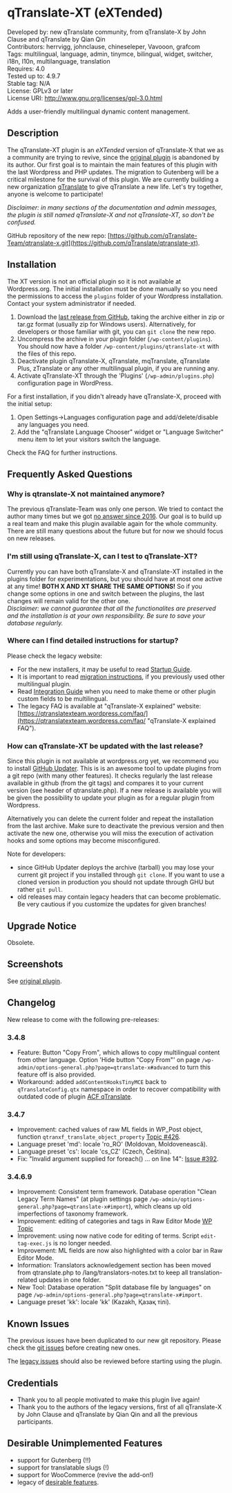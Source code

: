 # qTranslate-XT (eXTended) #
Developed by: new qTranslate community, from qTranslate-X by John Clause and qTranslate by Qian Qin  
Contributors: herrvigg, johnclause, chineseleper, Vavooon, grafcom  
Tags: multilingual, language, admin, tinymce, bilingual, widget, switcher, i18n, l10n, multilanguage, translation  
Requires: 4.0  
Tested up to: 4.9.7  
Stable tag: N/A  
License: GPLv3 or later  
License URI: http://www.gnu.org/licenses/gpl-3.0.html  

Adds a user-friendly multilingual dynamic content management.

## Description ##

The qTranslate-XT plugin is an *eXTended* version of qTranslate-X that we as a community are trying to revive, since the [original plugin](https://wordpress.org/plugins/qtranslate-x/) is abandoned by its author. Our first goal is to maintain the main features of this plugin with the last Wordpress and PHP updates. The migration to Gutenberg will be a critical milestone for the survival of this plugin. We are currently building a new organization [qTranslate](https://github.com/qTranslate) to give qTranslate a new life. Let's try together, anyone is welcome to participate!

*Disclaimer: in many sections of the documentation and admin messages, the plugin is still named qTranslate-X and not qTranslate-XT, so don't be confused.*

GitHub repository of the new repo: [https://github.com/qTranslate-Team/qtranslate-x.git](https://github.com/qTranslate/qtranslate-xt).

## Installation ##

The XT version is not an official plugin so it is not available at Wordpress.org. The initial installation must be done manually so you need the permissions to access the `plugins` folder of your Wordpress installation. Contact your system administrator if needed.

1. Download the [last release from GitHub](https://github.com/qTranslate/qtranslate-xt/releases), taking the archive either in zip or tar.gz format (usually zip for Windows users). Alternatively, for developers or those familiar with git, you can `git clone` the new repo.
1. Uncompress the archive in your plugin folder (`/wp-content/plugins`). You should now have a folder `/wp-content/plugins/qtranslate-xt` with the files of this repo.
1. Deactivate plugin qTranslate-X, qTranslate, mqTranslate, qTranslate Plus, zTranslate or any other multilingual plugin, if you are running any.
1. Activate qTranslate-XT through the 'Plugins' (`/wp-admin/plugins.php`) configuration page in WordPress.

For a first installation, if you didn't already have qTranslate-X, proceed with the initial setup:

1. Open Settings->Languages configuration page and add/delete/disable any languages you need.
1. Add the "qTranslate Language Chooser" widget or "Language Switcher" menu item to let your visitors switch the language.

Check the FAQ for further instructions.

## Frequently Asked Questions ##

### Why is qtranslate-X not maintained anymore? ###
The previous qTranslate-Team was only one person. We tried to contact the author many times but we got [no answer since 2016](https://github.com/qTranslate-Team/qtranslate-x/issues/579). Our goal is to build up a real team and make this plugin available again for the whole community. There are still many questions about the future but for now we should focus on new releases.

### I'm still using qTranslate-X, can I test to qTranslate-XT? ###
Currently you can have both qTranslate-X and qTranslate-XT installed in the plugins folder for experimentations, but you should have at most one active at any time! **BOTH X AND XT SHARE THE SAME OPTIONS!** So if you change some options in one and switch between the plugins, the last changes will remain valid for the other one.  
*Disclaimer: we cannot guarantee that all the functionalites are preserved and the installation is at your own responsibility. Be sure to save your database regularly.*

### Where can I find detailed instructions for startup? ###
Please check the legacy website:

* For the new installers, it may be useful to read [Startup Guide](https://qtranslatexteam.wordpress.com/startup-guide/ "Startup Guide").
* It is important to read [migration instructions](https://qtranslatexteam.wordpress.com/migration/ "Migration Guide"), if you previously used other multilingual plugin.
* Read [Integration Guide](https://qtranslatexteam.wordpress.com/integration/ "Integration Guide") when you need to make theme or other plugin custom fields to be multilingual.
* The legacy FAQ is available at "qTranslate-X explained" website: [https://qtranslatexteam.wordpress.com/faq/](https://qtranslatexteam.wordpress.com/faq/ "qTranslate-X explained FAQ").

### How can qTranslate-XT be updated with the last release? ###
Since this plugin is not available at wordpress.org yet, we recommend you to install [GitHub Updater](https://github.com/afragen/github-updater). This is is an awesome tool to update plugins from a git repo (with many other features). It checks regularly the last release available in github (from the git tags) and compares it to your current version (see header of qtranslate.php). If a new release is available you will be given the possibility to update your plugin as for a regular plugin from Wordpress.

Alternatively you can delete the current folder and repeat the installation from the last archive. Make sure to deactivate the previous version and then activate the new one, otherwise you will miss the execution of activation hooks and some options may become misconfigured. 

Note for developers:

* since GitHub Updater deploys the archive (tarball) you may lose your current git project if you installed through `git clone`. If you want to use a cloned version in production you should not update through GHU but rather `git pull`.
* old releases may contain legacy headers that can become problematic. Be very cautious if you customize the updates for given branches!

## Upgrade Notice ##

Obsolete. 

## Screenshots ##

See [original plugin](https://wordpress.org/plugins/qtranslate-x/).

## Changelog ##

New release to come with the following pre-releases:

### 3.4.8 ###
* Feature: Button "Copy From", which allows to copy multilingual content from other language. Option 'Hide button "Copy From"' on page `/wp-admin/options-general.php?page=qtranslate-x#advanced` to turn this feature off is also provided.
* Workaround: added `addContentHooksTinyMCE` back to `qTranslateConfig.qtx` namespace in order to recover compatibility with outdated code of plugin [ACF qTranslate](https://wordpress.org/plugins/acf-qtranslate/).

### 3.4.7 ###
* Improvement: cached values of raw ML fields in WP_Post object, function `qtranxf_translate_object_property` [Topic #426](http://qtranslate-x.com/support/index.php?topic=426).
* Language preset 'md': locale 'ro_RO' (Moldovan, Moldovenească).
* Language preset 'cs': locale 'cs_CZ' (Czech, Čeština).
* Fix: "Invalid argument supplied for foreach() ... on line 14": [Issue #392](https://github.com/qTranslate-Team/qtranslate-x/issues/392).

### 3.4.6.9 ###
* Improvement: Consistent term framework. Database operation "Clean Legacy Term Names" (at plugin settings page `/wp-admin/options-general.php?page=qtranslate-x#import`), which cleans up old imperfections of taxonomy framework.
* Improvement: editing of categories and tags in Raw Editor Mode [WP Topic](https://wordpress.org/support/topic/taxonomy-term-translate-filter-in-editor-raw-mode-in-admin)
* Improvement: using now native code for editing of terms. Script `edit-tag-exec.js` is no longer needed.
* Improvement: ML fields are now also highlighted with a color bar in Raw Editor Mode.
* Information: Translators acknowledgement section has been moved from qtranslate.php to /lang/translators-notes.txt to keep all translation-related updates in one folder.
* New Tool: Database operation "Split database file by languages" on page `/wp-admin/options-general.php?page=qtranslate-x#import`.
* Language preset 'kk': locale 'kk' (Kazakh, Қазақ тілі).

## Known Issues ##

The previous issues have been duplicated to our new git repository. Please check the [git issues](https://github.com/qTranslate/qtranslate-xt/issues) before creating new ones.

The [legacy issues](https://qtranslatexteam.wordpress.com/known-issues/) should also be reviewed before starting using the plugin.

## Credentials ##

* Thank you to all people motivated to make this plugin live again!  
* Thank you to the authors of the legacy versions, first of all qTranslate-X by John Clause and qTranslate by Qian Qin and all the previous participants.  

## Desirable Unimplemented Features ##

* support for Gutenberg (!!)
* support for translatable slugs (!)
* support for WooCommerce (revive the add-on!)
* legacy of [desirable features](https://qtranslatexteam.wordpress.com/desirable/).
